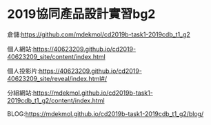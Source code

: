 # 2019協同產品設計實習bg2
倉儲:https://github.com/mdekmol/cd2019b-task1-2019cdb_t1_g2

個人網站:https://40623209.github.io/cd2019-40623209_site/content/index.html

個人投影片:https://40623209.github.io/cd2019-40623209_site/reveal/index.html#/

分組網站:https://mdekmol.github.io/cd2019b-task1-2019cdb_t1_g2/content/index.html

BLOG:https://mdekmol.github.io/cd2019b-task1-2019cdb_t1_g2/blog/




